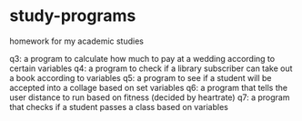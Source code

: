# study-programs
homework for my academic studies 

q3: a program to calculate how much to pay at a wedding according to certain variables
q4: a program to check if a library subscriber can take out a book according to variables
q5: a program to see if a student will be accepted into a collage based on set variables
q6: a program that tells the user distance to run based on fitness (decided by heartrate)
q7: a program that checks if a student passes a class based on variables
